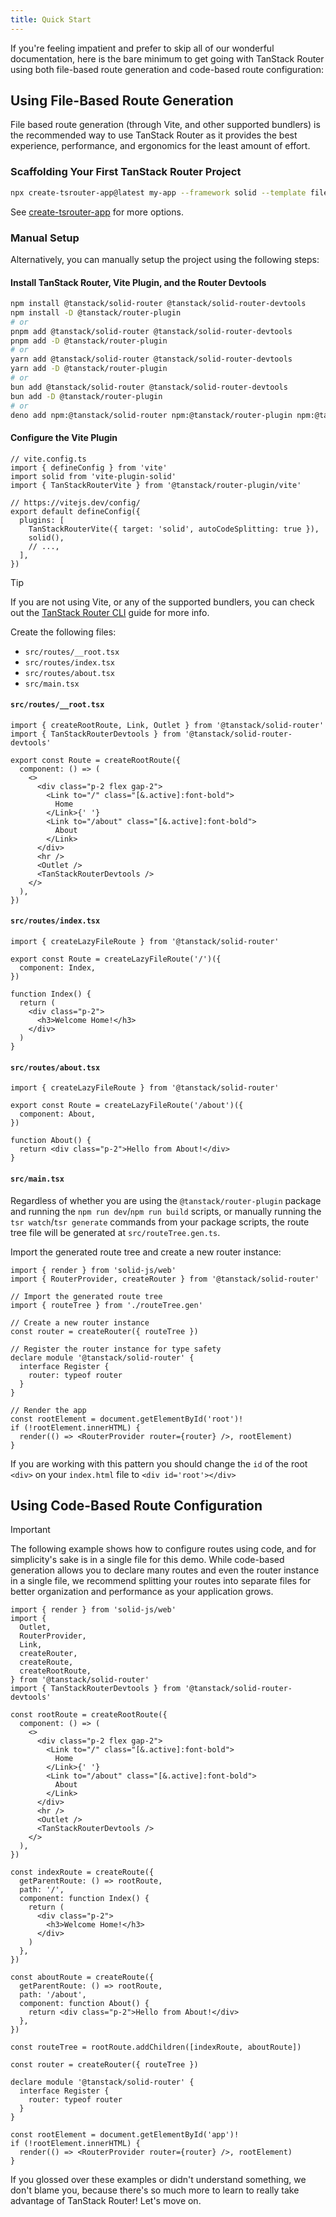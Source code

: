 ```yaml
---
title: Quick Start
---
```


If you're feeling impatient and prefer to skip all of our wonderful documentation, here is the bare minimum to get going with TanStack Router using both file-based route generation and code-based route configuration:

## Using File-Based Route Generation

File based route generation (through Vite, and other supported bundlers) is the recommended way to use TanStack Router as it provides the best experience, performance, and ergonomics for the least amount of effort.

### Scaffolding Your First TanStack Router Project

```sh
npx create-tsrouter-app@latest my-app --framework solid --template file-router
```

See [create-tsrouter-app](https://github.com/TanStack/create-tsrouter-app/tree/main/cli/create-tsrouter-app) for more options.

### Manual Setup

Alternatively, you can manually setup the project using the following steps:

#### Install TanStack Router, Vite Plugin, and the Router Devtools

```sh
npm install @tanstack/solid-router @tanstack/solid-router-devtools
npm install -D @tanstack/router-plugin
# or
pnpm add @tanstack/solid-router @tanstack/solid-router-devtools
pnpm add -D @tanstack/router-plugin
# or
yarn add @tanstack/solid-router @tanstack/solid-router-devtools
yarn add -D @tanstack/router-plugin
# or
bun add @tanstack/solid-router @tanstack/solid-router-devtools
bun add -D @tanstack/router-plugin
# or
deno add npm:@tanstack/solid-router npm:@tanstack/router-plugin npm:@tanstack/solid-router-devtools
```

#### Configure the Vite Plugin

```tsx
// vite.config.ts
import { defineConfig } from 'vite'
import solid from 'vite-plugin-solid'
import { TanStackRouterVite } from '@tanstack/router-plugin/vite'

// https://vitejs.dev/config/
export default defineConfig({
  plugins: [
    TanStackRouterVite({ target: 'solid', autoCodeSplitting: true }),
    solid(),
    // ...,
  ],
})
```

> [!TIP]
> If you are not using Vite, or any of the supported bundlers, you can check out the [TanStack Router CLI](./routing/installation-with-router-cli.md) guide for more info.

Create the following files:

- `src/routes/__root.tsx`
- `src/routes/index.tsx`
- `src/routes/about.tsx`
- `src/main.tsx`

#### `src/routes/__root.tsx`

```tsx
import { createRootRoute, Link, Outlet } from '@tanstack/solid-router'
import { TanStackRouterDevtools } from '@tanstack/solid-router-devtools'

export const Route = createRootRoute({
  component: () => (
    <>
      <div class="p-2 flex gap-2">
        <Link to="/" class="[&.active]:font-bold">
          Home
        </Link>{' '}
        <Link to="/about" class="[&.active]:font-bold">
          About
        </Link>
      </div>
      <hr />
      <Outlet />
      <TanStackRouterDevtools />
    </>
  ),
})
```

#### `src/routes/index.tsx`

```tsx
import { createLazyFileRoute } from '@tanstack/solid-router'

export const Route = createLazyFileRoute('/')({
  component: Index,
})

function Index() {
  return (
    <div class="p-2">
      <h3>Welcome Home!</h3>
    </div>
  )
}
```

#### `src/routes/about.tsx`

```tsx
import { createLazyFileRoute } from '@tanstack/solid-router'

export const Route = createLazyFileRoute('/about')({
  component: About,
})

function About() {
  return <div class="p-2">Hello from About!</div>
}
```

#### `src/main.tsx`

Regardless of whether you are using the `@tanstack/router-plugin` package and running the `npm run dev`/`npm run build` scripts, or manually running the `tsr watch`/`tsr generate` commands from your package scripts, the route tree file will be generated at `src/routeTree.gen.ts`.

Import the generated route tree and create a new router instance:

```tsx
import { render } from 'solid-js/web'
import { RouterProvider, createRouter } from '@tanstack/solid-router'

// Import the generated route tree
import { routeTree } from './routeTree.gen'

// Create a new router instance
const router = createRouter({ routeTree })

// Register the router instance for type safety
declare module '@tanstack/solid-router' {
  interface Register {
    router: typeof router
  }
}

// Render the app
const rootElement = document.getElementById('root')!
if (!rootElement.innerHTML) {
  render(() => <RouterProvider router={router} />, rootElement)
}
```

If you are working with this pattern you should change the `id` of the root `<div>` on your `index.html` file to `<div id='root'></div>`

## Using Code-Based Route Configuration

> [!IMPORTANT]
> The following example shows how to configure routes using code, and for simplicity's sake is in a single file for this demo. While code-based generation allows you to declare many routes and even the router instance in a single file, we recommend splitting your routes into separate files for better organization and performance as your application grows.

```tsx
import { render } from 'solid-js/web'
import {
  Outlet,
  RouterProvider,
  Link,
  createRouter,
  createRoute,
  createRootRoute,
} from '@tanstack/solid-router'
import { TanStackRouterDevtools } from '@tanstack/solid-router-devtools'

const rootRoute = createRootRoute({
  component: () => (
    <>
      <div class="p-2 flex gap-2">
        <Link to="/" class="[&.active]:font-bold">
          Home
        </Link>{' '}
        <Link to="/about" class="[&.active]:font-bold">
          About
        </Link>
      </div>
      <hr />
      <Outlet />
      <TanStackRouterDevtools />
    </>
  ),
})

const indexRoute = createRoute({
  getParentRoute: () => rootRoute,
  path: '/',
  component: function Index() {
    return (
      <div class="p-2">
        <h3>Welcome Home!</h3>
      </div>
    )
  },
})

const aboutRoute = createRoute({
  getParentRoute: () => rootRoute,
  path: '/about',
  component: function About() {
    return <div class="p-2">Hello from About!</div>
  },
})

const routeTree = rootRoute.addChildren([indexRoute, aboutRoute])

const router = createRouter({ routeTree })

declare module '@tanstack/solid-router' {
  interface Register {
    router: typeof router
  }
}

const rootElement = document.getElementById('app')!
if (!rootElement.innerHTML) {
  render(() => <RouterProvider router={router} />, rootElement)
}
```

If you glossed over these examples or didn't understand something, we don't blame you, because there's so much more to learn to really take advantage of TanStack Router! Let's move on.

